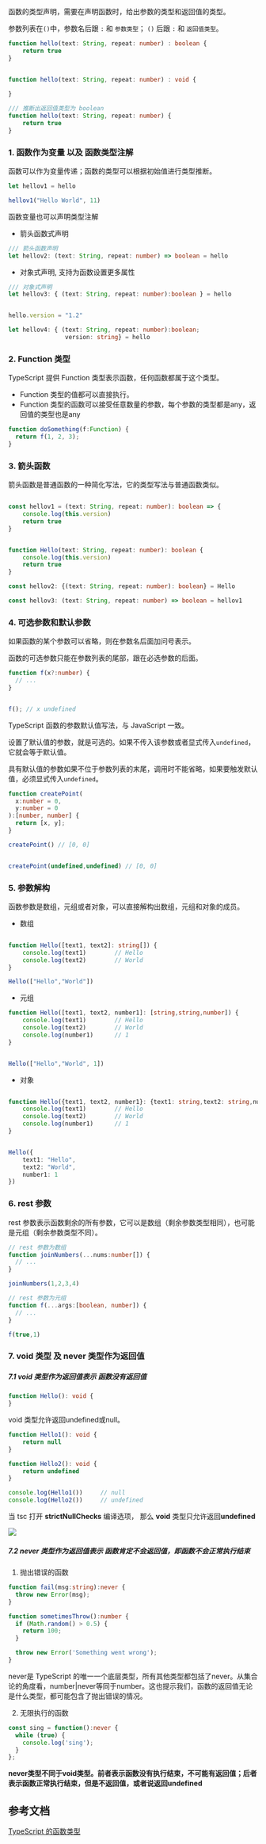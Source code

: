 
函数的类型声明，需要在声明函数时，给出参数的类型和返回值的类型。

参数列表在`()`中，参数名后跟 `:` 和 `参数类型`； `()` 后跟 `:`
 和 `返回值类型`。
 
```ts
function hello(text: String, repeat: number) : boolean {
    return true 
}


function hello(text: String, repeat: number) : void {
    
}

/// 推断出返回值类型为 boolean 
function hello(text: String, repeat: number) {
    return true 
}

```

### 1. 函数作为变量 以及 函数类型注解

函数可以作为变量传递；函数的类型可以根据初始值进行类型推断。

```ts 
let hellov1 = hello 

hellov1("Hello World", 11)
```

函数变量也可以声明类型注解
-  箭头函数式声明
```ts
/// 箭头函数声明
let hellov2: (text: String, repeat: number) => boolean = hello

```

- 对象式声明, 支持为函数设置更多属性
```ts 
/// 对象式声明
let hellov3: { (text: String, repeat: number):boolean } = hello


hello.version = "1.2"

let hellov4: { (text: String, repeat: number):boolean;
			    version: string} = hello
```

### 2. Function 类型

TypeScript 提供 Function 类型表示函数，任何函数都属于这个类型。
- Function 类型的值都可以直接执行。
- Function 类型的函数可以接受任意数量的参数，每个参数的类型都是any，返回值的类型也是any

```ts 
function doSomething(f:Function) {
  return f(1, 2, 3);
}
```

### 3. 箭头函数

箭头函数是普通函数的一种简化写法，它的类型写法与普通函数类似。

```ts

const hellov1 = (text: String, repeat: number): boolean => {
    console.log(this.version)
    return true 
}


function Hello(text: String, repeat: number): boolean {
    console.log(this.version)
    return true 
}

const hellov2: {(text: String, repeat: number): boolean} = Hello

const hellov3: (text: String, repeat: number) => boolean = hellov1

```

### 4. 可选参数和默认参数 

如果函数的某个参数可以省略，则在参数名后面加问号表示。

函数的可选参数只能在参数列表的尾部，跟在必选参数的后面。

```ts
function f(x?:number) {
  // ...
}


f(); // x undefined
```


TypeScript 函数的参数默认值写法，与 JavaScript 一致。

设置了默认值的参数，就是可选的。如果不传入该参数或者显式传入`undefined`，它就会等于默认值。

具有默认值的参数如果不位于参数列表的末尾，调用时不能省略，如果要触发默认值，必须显式传入`undefined`。

```ts
function createPoint(
  x:number = 0,
  y:number = 0
):[number, number] {
  return [x, y];
}

createPoint() // [0, 0]


createPoint(undefined,undefined) // [0, 0]
```

### 5. 参数解构 

函数参数是数组，元组或者对象，可以直接解构出数组，元组和对象的成员。

- 数组 
```ts 

function Hello([text1, text2]: string[]) {
    console.log(text1)        // Hello
    console.log(text2)        // World 
}

Hello(["Hello","World"])
```

- 元组 

```ts
function Hello([text1, text2, number1]: [string,string,number]) {
    console.log(text1)        // Hello
    console.log(text2)        // World
    console.log(number1)      // 1
}


Hello(["Hello","World", 1])
```

- 对象

```ts

function Hello({text1, text2, number1}: {text1: string,text2: string,number1:number}) {
    console.log(text1)        // Hello
    console.log(text2)        // World
    console.log(number1)      // 1
}


Hello({
    text1: "Hello",
    text2: "World",
    number1: 1
})
```

### 6. rest 参数

rest 参数表示函数剩余的所有参数，它可以是数组（剩余参数类型相同），也可能是元组（剩余参数类型不同）。

```ts
// rest 参数为数组
function joinNumbers(...nums:number[]) {
  // ...
}

joinNumbers(1,2,3,4)

// rest 参数为元组
function f(...args:[boolean, number]) {
  // ...
}

f(true,1)
```

### 7. void 类型 及 never 类型作为返回值

##### 7.1 void 类型作为返回值表示 函数没有返回值

```ts
function Hello(): void {
}
```

void 类型允许返回undefined或null。
```ts 
function Hello1(): void {
    return null
}

function Hello2(): void {
    return undefined
}

console.log(Hello1())     // null 
console.log(Hello2())     // undefined

```

当 tsc 打开 **strictNullChecks** 编译选项， 那么 **void** 类型只允许返回**undefined**

![](https://pic.existorlive.cn//202402181157432.png)
##### 7.2 never 类型作为返回值表示 函数肯定不会返回值，即函数不会正常执行结束

1. 抛出错误的函数

```ts
function fail(msg:string):never {
  throw new Error(msg);
}

function sometimesThrow():number {
  if (Math.random() > 0.5) {
    return 100;
  }

  throw new Error('Something went wrong');
}
```

never是 TypeScript 的唯一一个底层类型，所有其他类型都包括了never。从集合论的角度看，number|never等同于number。这也提示我们，函数的返回值无论是什么类型，都可能包含了抛出错误的情况。

2.  无限执行的函数

```ts 
const sing = function():never {
  while (true) {
    console.log('sing');
  }
};
```


**never类型不同于void类型。前者表示函数没有执行结束，不可能有返回值；后者表示函数正常执行结束，但是不返回值，或者说返回undefined**
## 参考文档

[TypeScript 的函数类型](https://wangdoc.com/typescript/function#function-%E7%B1%BB%E5%9E%8B)
